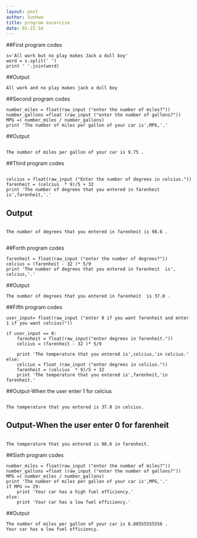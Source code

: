 ```yaml
---
layout: post
author: Sunhwa
title: program excercise
date: 01-22-14
---
```


##First program codes

```
s='All work but no play makes Jack a dull boy'
word = s.split(' ')
print ' '.join(word)

```

##Output

```
All work and no play makes jack a dull boy
```

##Second program codes

```
number_miles = float(raw_input ("enter the number of miles?"))
number_gallons =float (raw_input ("enter the number of gallons?"))
MPG =( number_miles / number_gallons)
print 'The number of miles per gallon of your car is',MPG,'.' 

```

##Output

```

The number of miles per gallon of your car is 9.75 .

```

##Third program codes

```

celcius = float(raw_input ("Enter the number of degrees in celcius."))
farenheit = (celcius  * 9)/5 + 32 
print 'The number of degrees that you entered in farenheit is',farenheit,'.'

```

## Output

```

The number of degrees that you entered in farenheit is 98.6 .


```

##Forth program codes

```
farenheit = float(raw_input ("enter the number of degrees?"))
celcius = (farenheit - 32 )* 5/9
print 'The number of degrees that you entered in farenheit  is', celcius,'.' 

```

##Output

```
The number of degrees that you entered in farenheit  is 37.0 .

```

##Fifth program codes

```
user_input= float(raw_input ("enter 0 if you want farenheit and enter 1 if you want celcius)"))

if user_input == 0:
    farenheit = float(raw_input("enter degrees in farenheit."))
    celcius = (farenheit - 32 )* 5/9
      
    print 'The temperature that you entered is',celcius,'in celcius.'
else: 
    celcius = float (raw_input ("enter degrees in celcius."))
    farenheit = (celcius  * 9)/5 + 32 
    print 'The temperature that you entered is',farenheit,'in farenheit.'

```

##Output-When the user enter 1 for celcius

```

The temperature that you entered is 37.0 in celcius.

```

## Output-When the user enter 0 for farenheit 

```

The temperature that you entered is 98.6 in farenheit.

```

##Sixth program codes

```
number_miles = float(raw_input ("enter the number of miles?"))
number_gallons =float (raw_input ("enter the number of gallons?"))
MPG =( number_miles / number_gallons)
print 'The number of miles per gallon of your car is',MPG,'.'
if MPG >= 29:
    print 'Your car has a high fuel efficiency.'
else:
    print 'Your car has a low fuel efficiency.'
```

##Output

```
The number of miles per gallon of your car is 6.80555555556 .
Your car has a low fuel efficiency.
```










